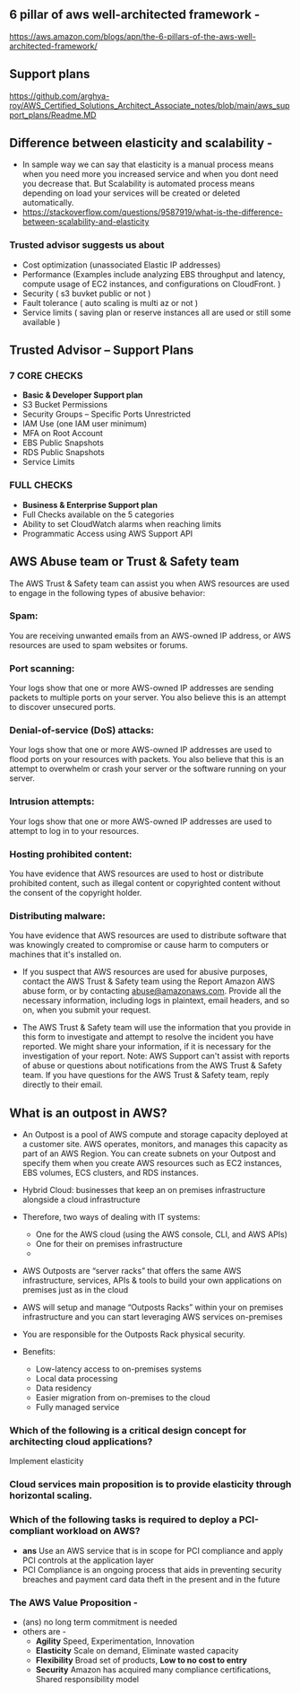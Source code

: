 ## 6 pillar of aws well-architected framework -
https://aws.amazon.com/blogs/apn/the-6-pillars-of-the-aws-well-architected-framework/

## Support plans 
https://github.com/arghya-roy/AWS_Certified_Solutions_Architect_Associate_notes/blob/main/aws_support_plans/Readme.MD

## Difference between elasticity and scalability -
- In sample way we can say that elasticity is a manual process means when you need more you increased service and when you dont need you decrease that. But Scalability is automated process means depending on load your services will be created or deleted automatically.
- https://stackoverflow.com/questions/9587919/what-is-the-difference-between-scalability-and-elasticity


### Trusted advisor suggests us about 
- Cost optimization  (unassociated Elastic IP addresses)
- Performance (Examples include analyzing EBS throughput and latency, compute usage of EC2 instances, and configurations on CloudFront. )
- Security  ( s3 buvket public or not )
- Fault tolerance ( auto scaling is multi az or not )
- Service limits ( saving plan or reserve instances all are used or still some available )

## Trusted Advisor – Support Plans

### 7 CORE CHECKS
- **Basic & Developer Support plan**
- S3 Bucket Permissions
- Security Groups – Specific Ports Unrestricted
- IAM Use (one IAM user minimum)
- MFA on Root Account
- EBS Public Snapshots
- RDS Public Snapshots
- Service Limits

### FULL CHECKS
- **Business & Enterprise Support plan**
- Full Checks available on the 5 categories
- Ability to set CloudWatch alarms when reaching limits
- Programmatic Access using AWS Support API


## AWS Abuse team or Trust & Safety team

 The AWS Trust & Safety team can assist you when AWS resources are used to engage in the following types of abusive behavior:

### Spam: 
You are receiving unwanted emails from an AWS-owned IP address, or AWS resources are used to spam websites or forums.
### Port scanning:
Your logs show that one or more AWS-owned IP addresses are sending packets to multiple ports on your server. You also believe this is an attempt to discover unsecured ports.
### Denial-of-service (DoS) attacks: 
Your logs show that one or more AWS-owned IP addresses are used to flood ports on your resources with packets. You also believe that this is an attempt to overwhelm or crash your server or the software running on your server.
### Intrusion attempts:
Your logs show that one or more AWS-owned IP addresses are used to attempt to log in to your resources.
### Hosting prohibited content:
You have evidence that AWS resources are used to host or distribute prohibited content, such as illegal content or copyrighted content without the consent of the copyright holder.
### Distributing malware: 
You have evidence that AWS resources are used to distribute software that was knowingly created to compromise or cause harm to computers or machines that it's installed on.

- If you suspect that AWS resources are used for abusive purposes, contact the AWS Trust & Safety team using the Report Amazon AWS abuse form, or by contacting abuse@amazonaws.com. Provide all the necessary information, including logs in plaintext, email headers, and so on, when you submit your request.

- The AWS Trust & Safety team will use the information that you provide in this form to investigate and attempt to resolve the incident you have reported. We might share your information, if it is necessary for the investigation of your report.
Note: AWS Support can't assist with reports of abuse or questions about notifications from the AWS Trust & Safety team. If you have questions for the AWS Trust & Safety team, reply directly to their email.

## What is an outpost in AWS?
- An Outpost is a pool of AWS compute and storage capacity deployed at a customer site. AWS operates, monitors, and manages this capacity as part of an AWS Region. You can create subnets on your Outpost and specify them when you create AWS resources such as EC2 instances, EBS volumes, ECS clusters, and RDS instances.

- Hybrid Cloud: businesses that keep an on premises infrastructure alongside a cloud 
infrastructure
- Therefore, two ways of dealing with IT systems: 
     -  One for the AWS cloud (using the AWS console, CLI, and AWS APIs)
     -  One for their on premises infrastructure 
     -  
- AWS Outposts are “server racks” that offers the same AWS infrastructure, services, APIs & tools to build your own applications on premises just as in the cloud
- AWS will setup and manage “Outposts Racks” within your on premises infrastructure and you can start leveraging AWS services on-premises
- You are responsible for the Outposts Rack physical security.

- Benefits:
     - Low-latency access to on-premises systems
     - Local data processing
     - Data residency
     - Easier migration from on-premises to the cloud
     - Fully managed service




### Which of the following is a critical design concept for architecting cloud applications?
Implement elasticity

### Cloud services main proposition is to provide elasticity through horizontal scaling.

### Which of the following tasks is required to deploy a PCI-compliant workload on AWS? 
- **ans** Use an AWS service that is in scope for PCI compliance and apply PCI controls at the application layer
- PCI Compliance is an ongoing process that aids in preventing security breaches and payment card data theft in the present and in the future

### The AWS Value Proposition -
- (ans) no long term commitment is needed
- others are -
     - **Agility**	Speed, Experimentation, Innovation
     - **Elasticity**	Scale on demand, Eliminate wasted capacity
     - **Flexibility**	Broad set of products, **Low to no cost to entry**
     - **Security**	Amazon has acquired many compliance certifications, Shared responsibility model
